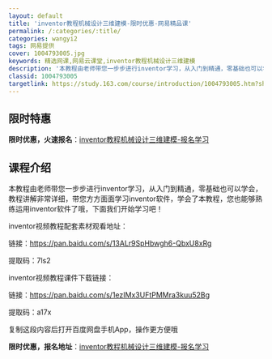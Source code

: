 ```yaml
---
layout: default
title: 'inventor教程机械设计三维建模-限时优惠-网易精品课'
permalink: /:categories/:title/
categories: wangyi2
tags: 网易提供
cover: 1004793005.jpg
keywords: 精选网课,网易云课堂,inventor教程机械设计三维建模
description: '本教程由老师带您一步步进行inventor学习，从入门到精通，零基础也可以学会，教程讲解非常详细，带您方方面面学习inv'
classid: 1004793005
targetlink: https://study.163.com/course/introduction/1004793005.htm?share=1&shareId=1025206652&utm_campaign=share&utm_medium=iphoneShare&utm_source=&utm_u=1025206652
---
```


## 限时特惠

**限时优惠，火速报名**：[inventor教程机械设计三维建模-报名学习](https://study.163.com/course/introduction/1004793005.htm?share=1&shareId=1025206652&utm_campaign=share&utm_medium=iphoneShare&utm_source=&utm_u=1025206652)

## 课程介绍

本教程由老师带您一步步进行inventor学习，从入门到精通，零基础也可以学会，教程讲解非常详细，带您方方面面学习inventor软件，学会了本教程，您也能够熟练运用inventor软件了哦，下面我们开始学习吧！



inventor视频教程配套素材观看地址：

链接：https://pan.baidu.com/s/13ALr9SpHbwgh6-QbxU8xRg 

提取码：7ls2 

inventor视频教程课件下载链接：

链接：https://pan.baidu.com/s/1ezIMx3UFtPMMra3kuu52Bg 

提取码：a17x 

复制这段内容后打开百度网盘手机App，操作更方便哦

**限时优惠，报名地址**：[inventor教程机械设计三维建模-报名学习](https://study.163.com/course/introduction/1004793005.htm?share=1&shareId=1025206652&utm_campaign=share&utm_medium=iphoneShare&utm_source=&utm_u=1025206652)

